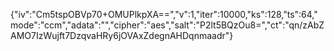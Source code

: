 {"iv":"Cm5tspOBVp70+OMUPlkpXA==","v":1,"iter":10000,"ks":128,"ts":64,"mode":"ccm","adata":"","cipher":"aes","salt":"P2lt5BQzOu8=","ct":"qn/zAbZAMO7IzWujft7DzqvaHRy6jOVAxZdegnAHDqnmaadr"}
